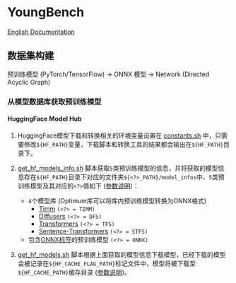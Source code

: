 # YoungBench

[English Documentation](./README.md)

## 数据集构建

预训练模型 (PyTorch/TensorFlow) -> ONNX 模型 -> Network (Directed Acyclic Graph)

### 从模型数据库获取预训练模型

#### HuggingFace Model Hub

1. HuggingFace模型下载和转换相关的环境变量设置在 [constants.sh](./constants.sh) 中，只需要修改`${HF_PATH}`变量，下载脚本和转换工具的结果都会输出在`${HF_PATH}`目录下。

2. [get_hf_models_info.sh](./get_hf_models_info.sh) 脚本获取`5`类预训练模型的信息，并将获取的模型信息存在`${HF_PATH}`目录下对应的文件夹`${<?>_PATH}/model_infos`中，`5`类预训练模型及其对应的`<?>`值如下 ([参数说明](./youngbench/dataset/scripts/get_hf_models_info.py))：

    * `4`个模型库 (Optimum库可以将库内预训练模型转换为ONNX格式)
        * [Timm](https://huggingface.co/models?library=timm&sort=likes) `(<?> = TIMM)`
        * [Diffusers](https://huggingface.co/models?library=diffusers&sort=likes) `(<?> = DFS)`
        * [Transformers](https://huggingface.co/models?library=transformers&sort=likes) `(<?> = TFS)`
        * [Sentence-Transformers](https://huggingface.co/models?library=sentence-transformers&sort=likes) `(<?> = STFS)`
    * 包含[ONNX标签](https://huggingface.co/models?library=onnx&sort=likes)的预训练模型 `(<?> = ONNX)`

3. [get_hf_models.sh](./get_hf_models.sh) 脚本根据上面获取的模型信息下载模型，已经下载的模型会被记录在`${HF_CACHE_FLAG_PATH}`标记文件中，模型将被下载至`${HF_CACHE_PATH}`缓存目录 ([参数说明](./youngbench/dataset/scripts/get_hf_models.py))。
